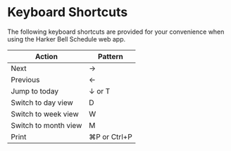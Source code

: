 # Keyboard Shortcuts

The following keyboard shortcuts are provided for your convenience when using the Harker Bell Schedule web app.

Action | Pattern
------ | -------
Next | &rarr;
Previous | &larr;
Jump to today | &darr; or T
Switch to day view | D
Switch to week view | W
Switch to month view | M
Print | &#8984;P or Ctrl+P
